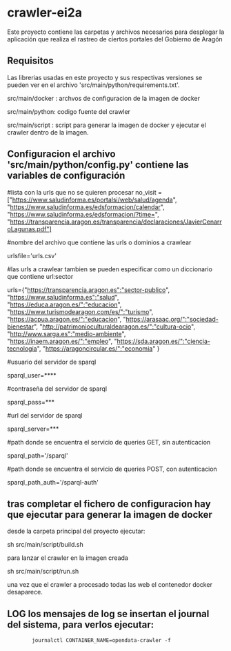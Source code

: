 # crawler-ei2a

Este proyecto contiene las carpetas y archivos necesarios para desplegar la aplicación que realiza el rastreo de ciertos portales del Gobierno de Aragón

## Requisitos

Las librerias usadas en este proyecto y sus respectivas versiones se pueden ver en el archivo 'src/main/python/requirements.txt'.

src/main/docker : archvos de configuracion de la imagen de docker

src/main/python: codigo fuente del crawler

src/main/script : script para generar la imagen de docker y ejecutar el crawler dentro de la imagen. 


## Configuracion el archivo  'src/main/python/config.py' contiene las variables de configuración

#lista con la urls que no se quieren procesar
no_visit = ["https://www.saludinforma.es/portalsi/web/salud/agenda",
                    "https://www.saludinforma.es/edsformacion/calendar",
                    "https://www.saludinforma.es/edsformacion/?time=", 
                    "https://transparencia.aragon.es/transparencia/declaraciones/JavierCenarroLagunas.pdf"]
                    
#nombre del archivo que contiene las urls o dominios a crawlear

urlsfile='urls.csv'

#las urls a crawlear tambien se pueden especificar como un diccionario que contiene url:sector

urls={"https://transparencia.aragon.es":"sector-publico",
        "https://www.saludinforma.es":"salud",
        "https://educa.aragon.es/":"educacion",
        "https://www.turismodearagon.com/es/":"turismo",
        "https://acpua.aragon.es/":"educacion",
        "https://arasaac.org/":"sociedad-bienestar",
        "http://patrimonioculturaldearagon.es/":"cultura-ocio",
        "http://www.sarga.es":"medio-ambiente",
        "https://inaem.aragon.es/":"empleo",
        "https://sda.aragon.es/":"ciencia-tecnologia",
        "https://aragoncircular.es/":"economia"
}

#usuario del servidor de sparql

sparql_user=****

#contraseña del servidor de sparql

sparql_pass=***

#url del servidor de sparql

sparql_server=***

#path donde se encuentra el servicio de queries GET, sin autenticacion

sparql_path='/sparql'

#path donde se encuentra el servicio de queries POST, con autenticacion

sparql_path_auth='/sparql-auth'

## tras completar el fichero de configuracion hay que ejecutar para generar la imagen de docker  
desde la carpeta principal del proyecto ejecutar:

  sh src/main/script/build.sh
  
para lanzar el crawler en la imagen creada 

  sh src/main/script/run.sh
  
una vez que el crawler a procesado todas las web el contenedor docker desaparece.

## LOG los mensajes de log se insertan el journal del sistema, para verlos ejecutar:
            journalctl CONTAINER_NAME=opendata-crawler -f
